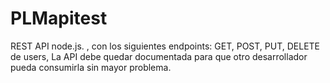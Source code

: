 # PLMapitest
REST API  node.js. , con los siguientes endpoints:  GET, POST, PUT, DELETE de users, La API debe quedar documentada para que otro desarrollador pueda consumirla sin mayor problema.
